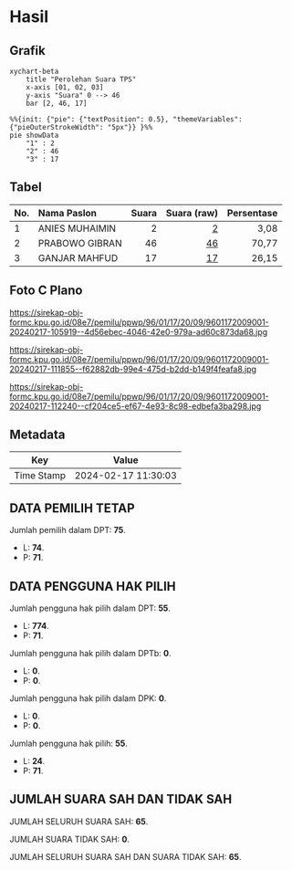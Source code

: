 # Hasil

## Grafik

```mermaid
xychart-beta
    title "Perolehan Suara TPS"
    x-axis [01, 02, 03]
    y-axis "Suara" 0 --> 46
    bar [2, 46, 17]
```

```mermaid
%%{init: {"pie": {"textPosition": 0.5}, "themeVariables": {"pieOuterStrokeWidth": "5px"}} }%%
pie showData
    "1" : 2
    "2" : 46
    "3" : 17
```

## Tabel

| No. | Nama Paslon    | Suara | Suara (raw) | Persentase |
|:--- |:-------------- | -----:| -----------:| ----------:|
| 1   | ANIES MUHAIMIN | 2     | [2][p-1]    | 3,08       |
| 2   | PRABOWO GIBRAN | 46    | [46][p-2]   | 70,77      |
| 3   | GANJAR MAHFUD  | 17    | [17][p-3]   | 26,15      |


[p-1]: https://github.com/gigit-pemilu/pemilu-2024-96-papua-barat-daya/blob/main/pilpres/hitung-suara/sub/96-papua-barat-daya/sub/01-sorong/sub/17-klabot/sub/2009-mlasfa/sub/001-tps/sub/paslon-1.txt
[p-2]: https://github.com/gigit-pemilu/pemilu-2024-96-papua-barat-daya/blob/main/pilpres/hitung-suara/sub/96-papua-barat-daya/sub/01-sorong/sub/17-klabot/sub/2009-mlasfa/sub/001-tps/sub/paslon-2.txt
[p-3]: https://github.com/gigit-pemilu/pemilu-2024-96-papua-barat-daya/blob/main/pilpres/hitung-suara/sub/96-papua-barat-daya/sub/01-sorong/sub/17-klabot/sub/2009-mlasfa/sub/001-tps/sub/paslon-3.txt

## Foto C Plano

https://sirekap-obj-formc.kpu.go.id/08e7/pemilu/ppwp/96/01/17/20/09/9601172009001-20240217-105919--4d56ebec-4046-42e0-979a-ad60c873da68.jpg

https://sirekap-obj-formc.kpu.go.id/08e7/pemilu/ppwp/96/01/17/20/09/9601172009001-20240217-111855--f62882db-99e4-475d-b2dd-b149f4feafa8.jpg

https://sirekap-obj-formc.kpu.go.id/08e7/pemilu/ppwp/96/01/17/20/09/9601172009001-20240217-112240--cf204ce5-ef67-4e93-8c98-edbefa3ba298.jpg


## Metadata

| Key        | Value               |
| ---------- | ------------------- |
| Time Stamp | 2024-02-17 11:30:03 |


## DATA PEMILIH TETAP

Jumlah pemilih dalam DPT: **75**.
 * L: **74**.
 * P: **71**.

## DATA PENGGUNA HAK PILIH

Jumlah pengguna hak pilih dalam DPT: **55**.
 * L: **774**.
 * P: **71**.

Jumlah pengguna hak pilih dalam DPTb: **0**.
 * L: **0**.
 * P: **0**.

Jumlah pengguna hak pilih dalam DPK: **0**.
 * L: **0**.
 * P: **0**.

Jumlah pengguna hak pilih: **55**.
 * L: **24**.
 * P: **71**.

## JUMLAH SUARA SAH DAN TIDAK SAH

JUMLAH SELURUH SUARA SAH: **65**.

JUMLAH SUARA TIDAK SAH: **0**.

JUMLAH SELURUH SUARA SAH DAN SUARA TIDAK SAH: **65**.


